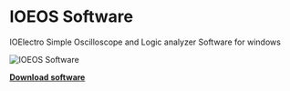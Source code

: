 # IOEOS Software
IOElectro Simple Oscilloscope and Logic analyzer Software for windows 

![IOEOS Software](https://user-images.githubusercontent.com/64005694/128121791-bf230be6-1b4f-4b07-9fdd-b04a75292165.jpg)

[**Download software**](https://github.com/ioelectro/ioeso-software/releases)

